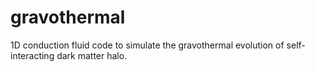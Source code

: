 # gravothermal
1D conduction fluid code to simulate the gravothermal evolution of self-interacting dark matter halo. 
